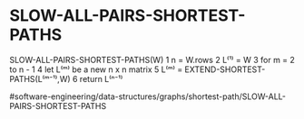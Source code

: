 # SLOW-ALL-PAIRS-SHORTEST-PATHS
SLOW-ALL-PAIRS-SHORTEST-PATHS(W)
1 n = W.rows 
2 L⁽¹⁾ = W 
3 for m = 2 to n - 1 
4    let L⁽ᵐ⁾ be a new n x n matrix 
5    L⁽ᵐ⁾ = EXTEND-SHORTEST-PATHS(L⁽ᵐ⁻¹⁾,W)
6 return L⁽ⁿ⁻¹⁾


#software-engineering/data-structures/graphs/shortest-path/SLOW-ALL-PAIRS-SHORTEST-PATHS
